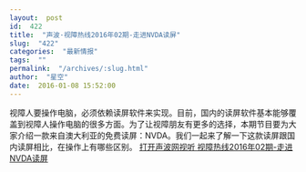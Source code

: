 ```yaml
---
layout:  post
id:  422
title:  "声波·视障热线2016年02期-走进NVDA读屏"
slug:  "422"
categories:  "最新情报"
tags:  ""
permalink:  "/archives/:slug.html"
author:  "星空"
date:  2016-01-08 15:52:00
---
```




视障人要操作电脑，必须依赖读屏软件来实现。目前，国内的读屏软件基本能够覆盖到视障人操作电脑的很多方面。为了让视障朋友有更多的选择，本期节目要为大家介绍一款来自澳大利亚的免费读屏：NVDA。我们一起来了解一下这款读屏跟国内读屏相比，在操作上有哪些区别。
<a href="http://www.shengbo.org/index.php/Index/play/playid/3884">打开声波网视听 视障热线2016年02期-走进NVDA读屏</a>